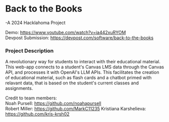 # Back to the Books
-A 2024 Hacklahoma Project

Demo: https://www.youtube.com/watch?v=ia442xuRYOM  
Devpost Submission: https://devpost.com/software/back-to-the-books

### Project Description
A revolutionary way for students to interact with their educational material. This web-app connects to a student's Canvas LMS data through the Canvas API, and processes it with OpenAI's LLM APIs. This facilitates the creation of educational material, such as flash cards and a chatbot primed with relavant data, that is based on the student's current classes and assignments.

Credit to team members:  
Noah Pursell: https://github.com/noahapursell  
Robert Miller: https://github.com/MarkC11235 
Kristiana Karshelieva: https://github.com/kris-krsh02  
